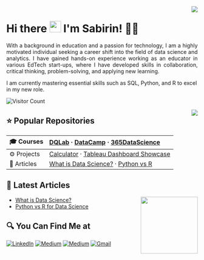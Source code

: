 <img align='right' src = "https://github.com/sabirinID/github-stats-transparent/blob/output/generated/overview.svg">

# Hi there <img src="https://github.com/TheDudeThatCode/TheDudeThatCode/blob/master/Assets/Hi.gif" width="30px"> I'm Sabirin! 🧑🏻

<p align="justify">
  With a background in education and a passion for technology, I am a highly motivated individual seeking a career shift into the field of data science and analytics. I have gained hands-on experience working as an educator in various EdTech start-ups, where I have developed skills in collaboration, critical thinking, problem-solving, and applying new learning.

I am currently mastering essential skills such as SQL, Python, and R to excel in my new role.
</p>

<!-- ## 👁‍🗨 Visitors Count -->

![Visitor Count](https://profile-counter.glitch.me/{sabirinID}/count.svg)

<img align='right' src = "https://github.com/sabirinID/github-stats-transparent/blob/output/generated/languages.svg">

 ## ⭐ Popular Repositories

| 🎓 Courses | [DQLab](https://github.com/sabirinID/DQLab) · [DataCamp](https://github.com/sabirinID/DataCamp) · [365DataScience](https://github.com/sabirinID/365DataScience) |
|:--------|:--------------------|
| ⚙ Projects | [Calculator](https://github.com/sabirinID/Calculator/) · [Tableau Dashboard Showcase](https://github.com/sabirinID/Tableau-Dashboard-Showcase/) | 
| 📝  Articles | [What is Data Science?](https://github.com/sabirinID/Data-Science/) · [Python vs R](https://github.com/sabirinID/Python-vs-R/) | 

## 📃 Latest Articles

<img align='right' src="https://media0.giphy.com/media/f6hnhHkks8bk4jwjh3/giphy.gif" height="150px">

<!-- BLOG-POST-LIST:START -->
- [What is Data Science?](https://github.com/sabirinID/Data-Science/)
- [Python vs R for Data Science](https://github.com/sabirinID/Python-vs-R/)
<!-- BLOG-POST-LIST:END -->

## 🔍 You Can Find Me at

<p>
  <a href="https://www.linkedin.com/in/syahrildimassabirin/" target="_blank"><img alt="LinkedIn" src="https://img.shields.io/badge/linkedin-%230077B5.svg?&style=for-the-badge&logo=linkedin&logoColor=white" /></a>
  <a href="https://www.kaggle.com/sabirinID" target="_blank"><img alt="Medium" src="https://img.shields.io/badge/Kaggle-2C8EBB?&style=for-the-badge&logo=kaggle&logoColor=white" /></a>
  <a href="https://medium.com/@sabirinID" target="_blank"><img alt="Medium" src="https://img.shields.io/badge/medium-%2312100E.svg?&style=for-the-badge&logo=medium&logoColor=white" /></a>
  <a href="mailto:syahrildimassabirin@gmail.com" target="_blank"><img alt="Gmail" src="https://img.shields.io/badge/gmail-D14836?&style=for-the-badge&logo=gmail&logoColor=white"/></a>
<!--   <a href="https://www.facebook.com/sabirin.ID" target="_blank"><img alt="Facebook" src="https://img.shields.io/badge/facebook-%231877F2.svg?&style=for-the-badge&logo=facebook&logoColor=white" /></a>
  <a href="https://www.instagram.com/sabirin.ID" target="_blank"><img alt="Instagram" src="https://img.shields.io/badge/instagram-%23E4405F.svg?&style=for-the-badge&logo=instagram&logoColor=white" /></a>
  <a href="https://twitter.com/sabirinID" target="_blank"><img alt="Twitter" src="https://img.shields.io/badge/twitter-%231DA1F2.svg?&style=for-the-badge&logo=twitter&logoColor=white" /></a>
  <a href="https://wa.me/" target="_blank"><img alt="WhatsApp" src="https://img.shields.io/badge/WhatsApp-25D366?style=for-the-badge&logo=whatsapp&logoColor=white" /></a>   -->
</p>
